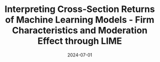 ---
title: Interpreting Cross-Section Returns of Machine Learning Models - Firm Characteristics and Moderation Effect through LIME

event: 2024 Global Graduate Student Summer Forum(2024暑期中央财经大学全球博士生论坛)

event_url: https://www.cufe.edu.cn/info/1186/21776.htm

location: Central University of Finance and Economics, Beijing, China

summary: 2024 Global Graduate Student Summer Forum(CUFE)

date: '2024-07-01'
end_date: '2024-07-07'

all_day: true

featured: false
---